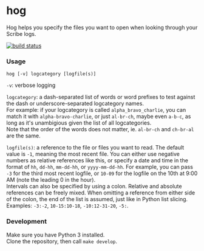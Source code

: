 # hog

Hog helps you specify the files you want to open when looking through your Scribe logs.

[![build status](https://api.travis-ci.com/endreymarcell/hog.svg?branch=master)](https://travis-ci.com/endreymarcell/hog)

### Usage

```hog [-v] logcategory [logfile(s)]```

`-v`: verbose logging

`logcategory`: a dash-separated list of words or word prefixes to test against the dash or underscore-separated logcategory names.  
For example: if your logcategory is called `alpha_bravo_charlie`, you can match it with `alpha-bravo-charlie`, or just `al-br-ch`, maybe even `a-b-c`, as long as it's unambigious given the list of all logcategories.  
Note that the order of the words does not matter, ie. `al-br-ch` and `ch-br-al` are the same.  

`logfile(s)`: a reference to the file or files you want to read. The default value is `-1`, meaning the most recent file. You can either use negative numbers as relative references like this, or specify a date and time in the format of `hh`, `dd-hh`, `mm-dd-hh`, or `yyyy-mm-dd-hh`. For example, you can pass `-3` for the third most recent logfile, or `10-09` for the logfile on the 10th at 9:00 AM (note the leading 0 in the hour).  
Intervals can also be specified by using a colon. Relative and absolute references can be freely mixed. When omitting a reference from either side of the colon, the end of the list is assumed, just like in Python list slicing. Examples: `-3:-2`, `10-15:10-18`, `-10:12-31-20`, `-5:`.  

### Development

Make sure you have Python 3 installed.  
Clone the repository, then call `make develop`.  

